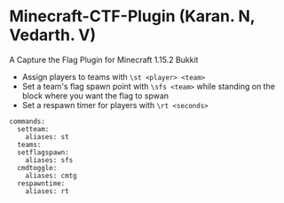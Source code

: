 # Minecraft-CTF-Plugin (Karan. N, Vedarth. V)
A Capture the Flag Plugin for Minecraft 1.15.2 Bukkit 

- Assign players to teams with `\st <player> <team>`
- Set a team's flag spawn point with `\sfs <team>` while standing on the block where you want the flag to spwan
- Set a respawn timer for players with `\rt <seconds>`

```
commands:
  setteam:
    aliases: st
  teams:
  setflagspawn:
    aliases: sfs
  cmdtoggle:
    aliases: cmtg
  respawntime:
    aliases: rt
```

